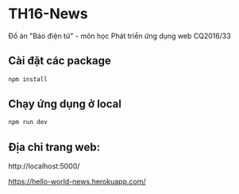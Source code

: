 # TH16-News
Đồ án "Báo điện tử" - môn học Phát triển ứng dụng web CQ2016/33

## Cài đặt các package
```bash
npm install
```

## Chạy ứng dụng ở local
```bash
npm run dev
```

## Địa chỉ trang web:

http://localhost:5000/

https://hello-world-news.herokuapp.com/

